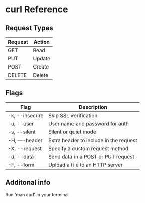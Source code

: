 # curl Reference

## Request Types

| Request | Action |
|---------|--------|
| GET     | Read   |
| PUT     | Update |
| POST    | Create |
| DELETE  | Delete |

## Flags

| Flag           | Description                            |
|----------------|----------------------------------------|
| -k, --insecure | Skip SSL verification                  |
| -u, --user	 | User name and password for auth        |
| -s, --silent   | Silent or quiet mode                   |
| -H, —-header	 | Extra header to include in the request |
| -X, --request  | Specify a custom request method        |
| -d, --data     | Send data in a POST or PUT request     |
| -F, --form     | Upload a file to an HTTP server        |

## Additonal info

Run 'man curl' in your terminal